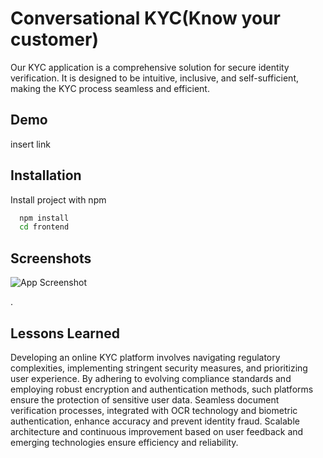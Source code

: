
# Conversational KYC(Know your customer)

Our KYC application is a comprehensive solution for secure identity verification. It is designed to be intuitive, inclusive, and self-sufficient, making the KYC process seamless and efficient.




## Demo

insert link


## Installation

Install project with npm

```bash
  npm install 
  cd frontend
```
    



## Screenshots

![App Screenshot](https://drive.google.com/file/d/12LAzryFqP665eSUkK9UlgHGl6nE2h7kk/view?usp=share_link)








.


## Lessons Learned

Developing an online KYC platform involves navigating regulatory complexities, implementing stringent security measures, and prioritizing user experience. By adhering to evolving compliance standards and employing robust encryption and authentication methods, such platforms ensure the protection of sensitive user data. Seamless document verification processes, integrated with OCR technology and biometric authentication, enhance accuracy and prevent identity fraud. Scalable architecture and continuous improvement based on user feedback and emerging technologies ensure efficiency and reliability. 




